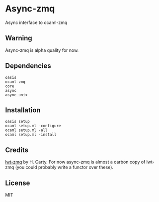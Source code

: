 Async-zmq
==========================
Async interface to ocaml-zmq

Warning
-------
Async-zmq is alpha quality for now.

Dependencies
------------
```
oasis
ocaml-zmq
core
async
async_unix
```

Installation
-------
```
oasis setup
ocaml setup.ml -configure
ocaml setup.ml -all
ocaml setup.ml -install
```

Credits
-------
[lwt-zmq](https://github.com/hcarty/lwt-zmq.git ) by H. Carty. For now async-zmq is almost a carbon copy
of lwt-zmq (you could probably write a functor over these).

License
------
MIT
